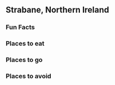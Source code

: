 ## Strabane, Northern Ireland

### Fun Facts

### Places to eat

### Places to go

### Places to avoid
